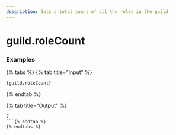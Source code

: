 ```yaml
---
description: Gets a total count of all the roles in the guild.
---
```


# guild.roleCount

### Examples

{% tabs %}
{% tab title="Input" %}
```text
{guild.roleCount}
```
{% endtab %}

{% tab title="Output" %}
```text
7
```{% endtab %}
{% endtabs %}